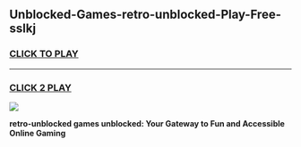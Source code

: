 
## Unblocked-Games-retro-unblocked-Play-Free-sslkj
<h3>
<a href="https://premium76.site?title=retro-unblocked&ref=12A">CLICK TO PLAY</a></h3>
<hr>

<h3>
<a href="https://premium76.site?title=retro-unblocked&ref=12A">CLICK 2 PLAY</a>
  
</h3>

<a href="https://premium76.site?title=retro-unblocked&ref=12A"><img src="https://clearcache.store/games.png"></a>


**retro-unblocked games unblocked: Your Gateway to Fun and Accessible Online Gaming**
